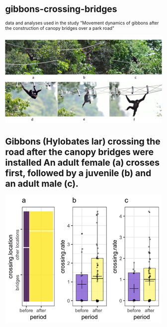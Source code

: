 # gibbons-crossing-bridges
data and analyses used in the study "Movement dynamics of gibbons after the construction of canopy bridges over a park road"

<p class="aligncenter">
    <img src="gibbons using bridges.png" alt="centered image" />
</p>

# Gibbons (Hylobates lar) crossing the road after the canopy bridges were installed An adult female (a) crosses first, followed by a juvenile (b) and an adult male (c). 

<p class="aligncenter">
    <img src="Rplot.png" alt="centered image" />
</p>
